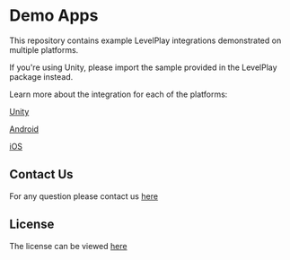# Demo Apps

This repository contains example LevelPlay integrations demonstrated on multiple platforms.

If you're using Unity, please import the sample provided in the LevelPlay package instead.

Learn more about the integration for each of the platforms:

[Unity](https://developers.is.com/developer-docs/unity/)

[Android](https://developers.is.com/developer-docs/android/)

[iOS](https://developers.is.com/developer-docs/ios/)


## Contact Us
For any question please contact us [here](https://ironsrc.my.site.com/helpcenter/s/)


## License
The license can be viewed [here](https://github.com/ironsource-mobile/Mediation-Demo-Apps/blob/master/LICENSE)
